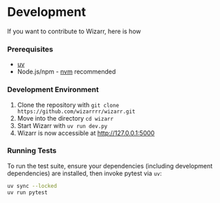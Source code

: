 # Development

If you want to contribute to Wizarr, here is how

### Prerequisites

* [uv](https://docs.astral.sh/uv/)
* Node.js/npm - [nvm](https://github.com/nvm-sh/nvm) recommended

### Development Environment

1. Clone the repository with `git clone https://github.com/wizarrrr/wizarr.git`
2. Move into the directory `cd wizarr`
3. Start Wizarr with `uv run dev.py`
4. Wizarr is now accessible at http://127.0.0.1:5000

### Running Tests

To run the test suite, ensure your dependencies (including development dependencies) are installed, then invoke pytest via `uv`:

```bash
uv sync --locked
uv run pytest
```

